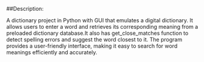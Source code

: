 ##Description:

A dictionary project in Python with GUI that emulates a digital dictionary. It allows users to enter a word and retrieves its corresponding meaning from a preloaded dictionary database.It also has get_close_matches function to detect spelling errors and suggest the word closest to it. The program provides a user-friendly interface, making it easy to search for word meanings efficiently and accurately.